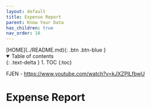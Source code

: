 ```yaml
---
layout: default
title: Expense Report
parent: Know Your Data
has_children: true
nav_order: 10
---
```


<span class="fs-1">
[HOME](../README.md){: .btn .btn-blue }
</span>

<details open markdown="block">
  <summary>
    Table of contents
  </summary>
  {: .text-delta }
1. TOC
{:toc}
</details>

FJEN - https://www.youtube.com/watch?v=kJXZPILfbwU

# Expense Report

